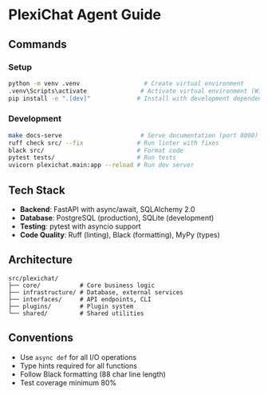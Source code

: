 # PlexiChat Agent Guide

## Commands

### Setup
```bash
python -m venv .venv                  # Create virtual environment
.venv\Scripts\activate               # Activate virtual environment (Windows)
pip install -e ".[dev]"             # Install with development dependencies
```

### Development
```bash
make docs-serve                      # Serve documentation (port 8000)
ruff check src/ --fix               # Run linter with fixes
black src/                          # Format code
pytest tests/                       # Run tests
uvicorn plexichat.main:app --reload # Run dev server
```

## Tech Stack
- **Backend**: FastAPI with async/await, SQLAlchemy 2.0
- **Database**: PostgreSQL (production), SQLite (development)
- **Testing**: pytest with asyncio support
- **Code Quality**: Ruff (linting), Black (formatting), MyPy (types)

## Architecture
```
src/plexichat/
├── core/           # Core business logic
├── infrastructure/ # Database, external services
├── interfaces/     # API endpoints, CLI
├── plugins/        # Plugin system
└── shared/         # Shared utilities
```

## Conventions
- Use `async def` for all I/O operations
- Type hints required for all functions
- Follow Black formatting (88 char line length)
- Test coverage minimum 80%